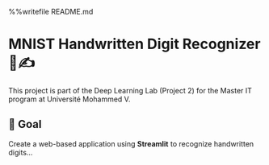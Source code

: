 %%writefile README.md
# MNIST Handwritten Digit Recognizer 🧠✍️

This project is part of the Deep Learning Lab (Project 2) for the Master IT program at Université Mohammed V.

## 🎯 Goal

Create a web-based application using **Streamlit** to recognize handwritten digits...
